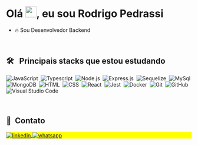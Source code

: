 <h1 align="left">Olá <img src="https://raw.githubusercontent.com/kaueMarques/kaueMarques/master/hi.gif" height="30px">, eu sou Rodrigo Pedrassi</h1>

- 🔥 Sou Desenvolvedor Backend 

<br>

## 🛠 &nbsp; Principais stacks que estou estudando

![JavaScript](https://img.shields.io/badge/-JavaScript-05122A?style=flat&logo=javascript)&nbsp;
![Typescript](https://img.shields.io/badge/-TypeScript-05122A?style=flat&logo=typescript)&nbsp;
![Node.js](https://img.shields.io/badge/-Node.js-05122A?style=flat&logo=node.js)&nbsp;
![Express.js](https://img.shields.io/badge/-Express.js-05122A?style=flat&logo=express)&nbsp;
![Sequelize](https://img.shields.io/badge/-Sequelize-05122A?style=flat&logo=sequelize)&nbsp;
![MySql](https://img.shields.io/badge/-MySql-05122A?style=flat&logo=mysql)&nbsp;
![MongoDB](https://img.shields.io/badge/-MongoDB-05122A?style=flat&logo=MongoDb)&nbsp;
![HTML](https://img.shields.io/badge/-HTML-05122A?style=flat&logo=HTML5)&nbsp;
![CSS](https://img.shields.io/badge/-CSS-05122A?style=flat&logo=CSS3&logoColor=1572B6)&nbsp;
![React](https://img.shields.io/badge/-Jest-05122A?style=flat&logo=Jest)&nbsp;
![Jest](https://img.shields.io/badge/-React-05122A?style=flat&logo=react)&nbsp;
![Docker](https://img.shields.io/badge/-Docker-05122A?style=flat&logo=docker)&nbsp;
![Git](https://img.shields.io/badge/-Git-05122A?style=flat&logo=git)&nbsp;
![GitHub](https://img.shields.io/badge/-GitHub-05122A?style=flat&logo=github)&nbsp;
![Visual Studio Code](https://img.shields.io/badge/-Visual%20Studio%20Code-05122A?style=flat&logo=visual-studio-code&logoColor=007ACC)&nbsp;

<br>

## 📝 &nbsp;Contato
<p align="left" style="background:yellow">
<a href="https://www.linkedin.com/in/rodpedrassi/" target="_blank">
 <img align="center" src="https://img.shields.io/badge/-rodpedrassi-05122A?style=flat&logo=Linkedin" alt="linkedin"/>
</a>
<a href="https://mywhats.net/rodpedrassi" target="_blank">
 <img align="center" src="https://img.shields.io/badge/-WhatsApp-05122A?style=flat&logo=WhatsApp" alt="whatsapp"/>
</a>
</p>

<br><br>

<!--

-->

